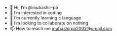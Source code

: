 - 👋 Hi, I’m @mubashir-pa
- 👀 I’m interested in coding
- 🌱 I’m currently learning c language
- 💞️ I’m looking to collaborate on nothing
- 📫 How to reach me mubashirpa2002@gmail.com

<!---
mubashir-pa/mubashir-pa is a ✨ special ✨ repository because its `README.md` (this file) appears on your GitHub profile.
You can click the Preview link to take a look at your changes.
--->

